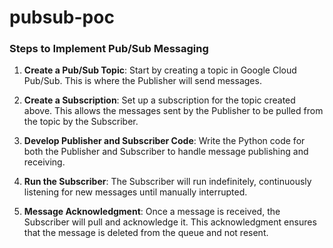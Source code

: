 # pubsub-poc

### Steps to Implement Pub/Sub Messaging

1. **Create a Pub/Sub Topic**: Start by creating a topic in Google Cloud Pub/Sub. This is where the Publisher will send messages.

2. **Create a Subscription**: Set up a subscription for the topic created above. This allows the messages sent by the Publisher to be pulled from the topic by the Subscriber.

3. **Develop Publisher and Subscriber Code**: Write the Python code for both the Publisher and Subscriber to handle message publishing and receiving.

4. **Run the Subscriber**: The Subscriber will run indefinitely, continuously listening for new messages until manually interrupted.

5. **Message Acknowledgment**: Once a message is received, the Subscriber will pull and acknowledge it. This acknowledgment ensures that the message is deleted from the queue and not resent.
